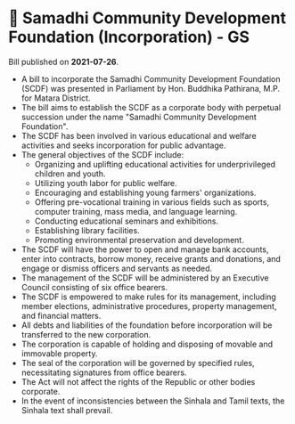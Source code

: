 # 📄  Samadhi Community Development Foundation (Incorporation) - GS

Bill published on **2021-07-26**.

- A bill to incorporate the Samadhi Community Development Foundation (SCDF) was presented in Parliament by Hon. Buddhika Pathirana, M.P. for Matara District.
- The bill aims to establish the SCDF as a corporate body with perpetual succession under the name "Samadhi Community Development Foundation".
- The SCDF has been involved in various educational and welfare activities and seeks incorporation for public advantage.
- The general objectives of the SCDF include:
  - Organizing and uplifting educational activities for underprivileged children and youth.
  - Utilizing youth labor for public welfare.
  - Encouraging and establishing young farmers' organizations.
  - Offering pre-vocational training in various fields such as sports, computer training, mass media, and language learning.
  - Conducting educational seminars and exhibitions.
  - Establishing library facilities.
  - Promoting environmental preservation and development.
- The SCDF will have the power to open and manage bank accounts, enter into contracts, borrow money, receive grants and donations, and engage or dismiss officers and servants as needed.
- The management of the SCDF will be administered by an Executive Council consisting of six office bearers.
- The SCDF is empowered to make rules for its management, including member elections, administrative procedures, property management, and financial matters.
- All debts and liabilities of the foundation before incorporation will be transferred to the new corporation.
- The corporation is capable of holding and disposing of movable and immovable property.
- The seal of the corporation will be governed by specified rules, necessitating signatures from office bearers.
- The Act will not affect the rights of the Republic or other bodies corporate.
- In the event of inconsistencies between the Sinhala and Tamil texts, the Sinhala text shall prevail.
